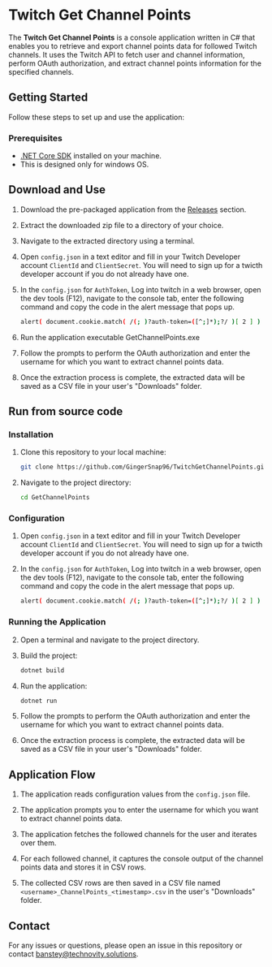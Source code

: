 # Twitch Get Channel Points

The **Twitch Get Channel Points** is a console application written in C# that enables you to retrieve and export channel points data for followed Twitch channels. It uses the Twitch API to fetch user and channel information, perform OAuth authorization, and extract channel points information for the specified channels.

## Getting Started

Follow these steps to set up and use the application:

### Prerequisites

- [.NET Core SDK](https://dotnet.microsoft.com/download) installed on your machine.
- This is designed only for windows OS.

## Download and Use

1. Download the pre-packaged application from the [Releases](https://github.com/GingerSnap96/TwitchGetChannelPoints/releases) section.

2. Extract the downloaded zip file to a directory of your choice.

3. Navigate to the extracted directory using a terminal.

4. Open `config.json` in a text editor and fill in your Twitch Developer account `ClientId` and `ClientSecret`. You will need to sign up for a twicth developer account if you do not already have one.

5. In the `config.json` for `AuthToken`, Log into twitch in a web browser, open the dev tools (F12), navigate to the console tab, enter the following command and copy the code in the alert message that pops up.
   
    ```bash
    alert( document.cookie.match( /(; )?auth-token=([^;]*);?/ )[ 2 ] )
    ```

6. Run the application executable GetChannelPoints.exe

7. Follow the prompts to perform the OAuth authorization and enter the username for which you want to extract channel points data.

8. Once the extraction process is complete, the extracted data will be saved as a CSV file in your user's "Downloads" folder.

## Run from source code

### Installation

1. Clone this repository to your local machine:

    ```bash
    git clone https://github.com/GingerSnap96/TwitchGetChannelPoints.git
    ```

2. Navigate to the project directory:

    ```bash
    cd GetChannelPoints
    ```


### Configuration

1. Open `config.json` in a text editor and fill in your Twitch Developer account `ClientId` and `ClientSecret`. You will need to sign up for a twicth developer account if you do not already have one.

2. In the `config.json` for `AuthToken`, Log into twitch in a web browser, open the dev tools (F12), navigate to the console tab, enter the following command and copy the code in the alert message that pops up.
   
    ```bash
    alert( document.cookie.match( /(; )?auth-token=([^;]*);?/ )[ 2 ] )
    ```
### Running the Application

2. Open a terminal and navigate to the project directory.

3. Build the project:

    ```bash
    dotnet build
    ```

4. Run the application:

    ```bash
    dotnet run
    ```

5. Follow the prompts to perform the OAuth authorization and enter the username for which you want to extract channel points data.

6. Once the extraction process is complete, the extracted data will be saved as a CSV file in your user's "Downloads" folder.

## Application Flow

1. The application reads configuration values from the `config.json` file.

2. The application prompts you to enter the username for which you want to extract channel points data.

3. The application fetches the followed channels for the user and iterates over them.

4. For each followed channel, it captures the console output of the channel points data and stores it in CSV rows.

5. The collected CSV rows are then saved in a CSV file named `<username>_ChannelPoints_<timestamp>.csv` in the user's "Downloads" folder.

## Contact

For any issues or questions, please open an issue in this repository or contact [banstey@technovity.solutions](mailto:banstey@technovity.solutions).
